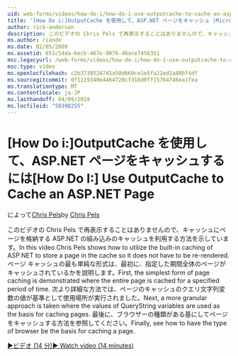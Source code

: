 ```yaml
---
uid: web-forms/videos/how-do-i/how-do-i-use-outputcache-to-cache-an-aspnet-page
title: '[How Do i:]OutputCache を使用して、ASP.NET ページをキャッシュ |Microsoft Docs'
author: rick-anderson
description: このビデオの Chris Pels で再表示することはありませんので、キャッシュにページを格納する ASP.NET の組み込みのキャッシュを利用する方法を示しています。 まず、.
ms.author: riande
ms.date: 02/05/2009
ms.assetid: 651c54da-becb-467e-9076-d6ace7456351
msc.legacyurl: /web-forms/videos/how-do-i/how-do-i-use-outputcache-to-cache-an-aspnet-page
msc.type: video
ms.openlocfilehash: c2b3738524741a50d669ce1e5fa22ed1a88bf4df
ms.sourcegitcommit: 0f1119340e4464720cfd16d0ff15764746ea1fea
ms.translationtype: MT
ms.contentlocale: ja-JP
ms.lasthandoff: 04/09/2019
ms.locfileid: "59398255"
---
```

# <a name="how-do-i-use-outputcache-to-cache-an-aspnet-page"></a><span data-ttu-id="8f47d-104">[How Do i:]OutputCache を使用して、ASP.NET ページをキャッシュするには</span><span class="sxs-lookup"><span data-stu-id="8f47d-104">[How Do I:] Use OutputCache to Cache an ASP.NET Page</span></span>

<span data-ttu-id="8f47d-105">によって[Chris Pels](https://twitter.com/chrispels)</span><span class="sxs-lookup"><span data-stu-id="8f47d-105">by [Chris Pels](https://twitter.com/chrispels)</span></span>

<span data-ttu-id="8f47d-106">このビデオの Chris Pels で再表示することはありませんので、キャッシュにページを格納する ASP.NET の組み込みのキャッシュを利用する方法を示しています。</span><span class="sxs-lookup"><span data-stu-id="8f47d-106">In this video Chris Pels shows how to utilize the built-in caching of ASP.NET to store a page in the cache so it does not have to be re-rendered.</span></span> <span data-ttu-id="8f47d-107">ページ キャッシュの最も単純な形式は、最初に、指定した期間全体のページがキャッシュされているかを説明します。</span><span class="sxs-lookup"><span data-stu-id="8f47d-107">First, the simplest form of page caching is demonstrated where the entire page is cached for a specified period of time.</span></span> <span data-ttu-id="8f47d-108">次より詳細な方法では、ページのキャッシュのクエリ文字列変数の値が基準として使用場所が実行されました。</span><span class="sxs-lookup"><span data-stu-id="8f47d-108">Next, a more granular approach is taken where the values of QueryString variables are used as the basis for caching pages.</span></span> <span data-ttu-id="8f47d-109">最後に、ブラウザーの種類がある基にしてページをキャッシュする方法を参照してください。</span><span class="sxs-lookup"><span data-stu-id="8f47d-109">Finally, see how to have the type of browser be the basis for caching a page.</span></span>

[<span data-ttu-id="8f47d-110">&#9654;ビデオ (14 分)</span><span class="sxs-lookup"><span data-stu-id="8f47d-110">&#9654; Watch video (14 minutes)</span></span>](https://channel9.msdn.com/Blogs/ASP-NET-Site-Videos/how-do-i-use-outputcache-to-cache-an-aspnet-page)
